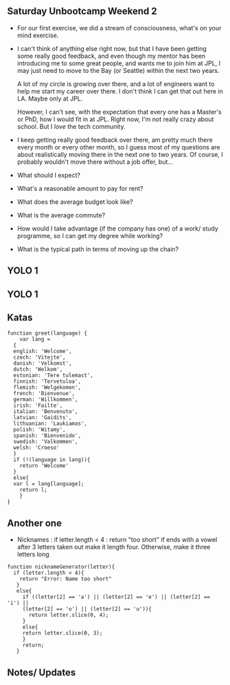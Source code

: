 ## Saturday Unbootcamp Weekend 2
- For our first exercise, we did a stream of consciousness,
  what's on your mind exercise.
  
- I can't think of anything else right now, but
  that I have been getting some really good feedback,
  and even though my mentor has been introducing me 
  to some great people, and wants me to join him at JPL,
  I may just need to move to the Bay (or Seattle)
  within the next two years.
  
  A lot of my circle is growing over there, 
  and a lot of engineers want to help me start my 
  career over there. I don't think I can get that out here
  in LA. Maybe only at JPL. 
  
  However, I can't see, with the expectation that every one 
  has a Master's or PhD, how I would fit in at JPL. 
  Right now, I'm not really crazy about school. 
  But I *love* the tech community. 

- I keep getting really good feedback over there,
  am pretty much there every month or every other month,
  so I guess most of my questions are about realistically 
  moving there in the next one to two years.
  Of course, I probably wouldn't move there without a job
  offer, but...
  
- What should I expect?
- What's a reasonable amount to pay for rent?
- What does the average budget look like?
- What is the average commute?
- How would I take advantage (if the company has one)
  of a work/ study programme, so I can get my degree
  while working?
- What is the typical path in terms of moving up the chain?
   
 

## YOLO 1 


## YOLO 1 

## Katas

```
function greet(language) {
	var lang = 
  {
  english: 'Welcome',
  czech: 'Vitejte',
  danish: 'Velkomst',
  dutch: 'Welkom',
  estonian: 'Tere tulemast',
  finnish: 'Tervetuloa',
  flemish: 'Welgekomen',
  french: 'Bienvenue',
  german: 'Willkommen',
  irish: 'Failte',
  italian: 'Benvenuto',
  latvian: 'Gaidits',
  lithuanian: 'Laukiamas',
  polish: 'Witamy',
  spanish: 'Bienvenido',
  swedish: 'Valkommen',
  welsh: 'Croeso'
  }
  if (!(language in lang)){
    return 'Welcome'
  } 
  else{
  var l = lang[language];
    return l;
    }
}
```

## Another one

- Nicknames : if letter.length < 4 :
  return "too short"
  if ends with a vowel after 3 letters taken out
  make it length four.
  Otherwise, make it three letters long
  
```
function nicknameGenerator(letter){
  if (letter.length < 4){
    return "Error: Name too short"
   }
   else{
     if ((letter[2] == 'a') || (letter[2] == 'e') || (letter[2] == 'i') ||
     (letter[2] == 'o') || (letter[2] == 'u')){
       return letter.slice(0, 4);
     }
     else{
     return letter.slice(0, 3);
     }
     return;
   }
```

## Notes/ Updates
